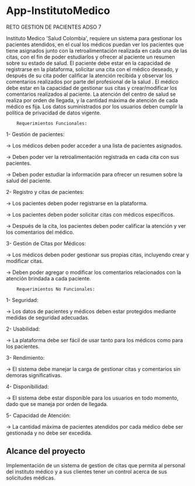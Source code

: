 # App-InstitutoMedico

RETO GESTION DE PACIENTES ADSO 7

Instituto Medico 'Salud Colombia', requiere un sistema para gestionar los pacientes atendidos, en el cual los médicos puedan ver los pacientes que tiene asignados junto con la retroalimentación realizada en cada una de las citas, con el fin de poder estudiarlos y ofrecer al paciente un resumen sobre su estado de salud.
El paciente debe estar en la capacidad de registrarse en la plataforma, solicitar una cita con el médico deseado, y después de su cita poder calificar la atención recibida y observar los comentarios realizados por parte del profesional de la salud .
El médico debe estar en la capacidad de gestionar sus citas y crear/modificar los comentarios realizados al paciente.
La atención del centro de salud se realiza por orden de llegada, y la cantidad máxima de atención de cada médico es fija.
Los datos suministrados por los usuarios deben cumplir la política de privacidad de datos vigente.

        Requerimientos Funcionales:

1- Gestión de pacientes:

-> Los médicos deben poder acceder a una lista de pacientes asignados.

-> Deben poder ver la retroalimentación registrada en cada cita con sus pacientes.

-> Deben poder estudiar la información para ofrecer un resumen sobre la salud del paciente.

2- Registro y citas de pacientes:

-> Los pacientes deben poder registrarse en la plataforma.

-> Los pacientes deben poder solicitar citas con médicos específicos.

-> Después de la cita, los pacientes deben poder calificar la atención y ver los comentarios del médico.

3- Gestión de Citas por Médicos:

-> Los médicos deben poder gestionar sus propias citas, incluyendo crear y modificar citas.

-> Deben poder agregar o modificar los comentarios relacionados con la atención brindada a cada paciente.

        Requerimientos No Funcionales:

1- Seguridad:

-> Los datos de pacientes y médicos deben estar protegidos mediante medidas de seguridad adecuadas.

2- Usabilidad:

-> La plataforma debe ser fácil de usar tanto para los médicos como para los pacientes.

3- Rendimiento:

-> El sistema debe manejar la carga de gestionar citas y comentarios sin demoras significativas.

4- Disponibilidad:

-> El sistema debe estar disponible para los usuarios en todo momento, dado que se maneja por orden de llegada.

5- Capacidad de Atención:

-> La cantidad máxima de pacientes atendidos por cada médico debe ser gestionada y no debe ser excedida.


## Alcance del proyecto
Implementación de un sistema de gestion de citas que permita al personal del instituto médico y a sus clientes tener un control acerca de sus solicitudes médicas.
